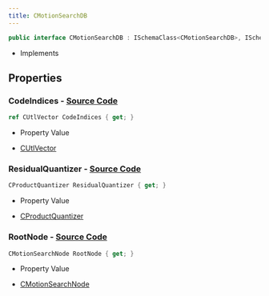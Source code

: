 ```yaml
---
title: CMotionSearchDB
---
```


```csharp
public interface CMotionSearchDB : ISchemaClass<CMotionSearchDB>, ISchemaField, ISchemaClass, INativeHandle
```

- Implements

## Properties

### **CodeIndices** - [Source Code](https://github.com/swiftly-solution/swiftlys2/blob/main/managed/src/SwiftlyS2.Generated/Schemas/Interfaces/CMotionSearchDB.cs#L21)

```csharp
ref CUtlVector CodeIndices { get; }
```

- Property Value

- [CUtlVector](/docs/api/)

### **ResidualQuantizer** - [Source Code](https://github.com/swiftly-solution/swiftlys2/blob/main/managed/src/SwiftlyS2.Generated/Schemas/Interfaces/CMotionSearchDB.cs#L18)

```csharp
CProductQuantizer ResidualQuantizer { get; }
```

- Property Value

- [CProductQuantizer](/docs/api/shared/schemadefinitions/cproductquantizer)

### **RootNode** - [Source Code](https://github.com/swiftly-solution/swiftlys2/blob/main/managed/src/SwiftlyS2.Generated/Schemas/Interfaces/CMotionSearchDB.cs#L16)

```csharp
CMotionSearchNode RootNode { get; }
```

- Property Value

- [CMotionSearchNode](/docs/api/shared/schemadefinitions/cmotionsearchnode)

